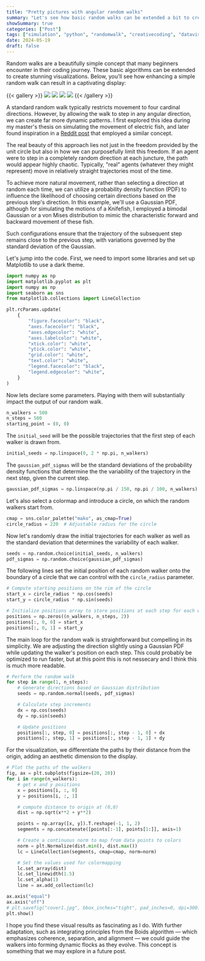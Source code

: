 ```yaml
---
title: "Pretty pictures with angular random walks"
summary: "Let's see how basic random walks can be extended a bit to create interesting visuals."
showSummary: true
categories: ["Post"]
tags: ["simulation", "python", "randomwalk", "creativecoding", "datavis"]
date: 2024-05-19
draft: false
---
```


Random walks are a beautifully simple concept that many beginners encounter in
their coding journey. These basic algorithms can be extended to create stunning
visualizations. Below, you'll see how enhancing a simple random walk can result
in a captivating display:

{{< gallery >}}
<img src="gallery/cover.jpg" class="grid-w50 md:grid-w33 xl:grid-w50" />
<img src="gallery/cover1.jpg" class="grid-w50 md:grid-w33 xl:grid-w50" />
<img src="gallery/cover2.jpg" class="grid-w50 md:grid-w33 xl:grid-w50" />
<img src="gallery/cover3.jpg" class="grid-w50 md:grid-w33 xl:grid-w50" />
{{< /gallery >}}

A standard random walk typically restricts movement to four cardinal
directions. However, by allowing the walk to step in any angular direction, we
can create far more dynamic patterns. I first explored this idea during my
master's thesis on simulating the movement of electric fish, and later found
inspiration in a [Reddit
post](https://www.reddit.com/r/generative/comments/r90myk/going_in_circles_angular_random_walk_python_cairo/)
that employed a similar concept.

The real beauty of this approach lies not just in the freedom provided by the
unit circle but also in how we can purposefully limit this freedom. If an agent
were to step in a completely random direction at each juncture, the path would
appear highly chaotic. Typically, "real" agents (whatever they might represent)
move in relatively straight trajectories most of the time.

To achieve more natural movement, rather than selecting a direction at random
each time, we can utilize a probability density function (PDF) to influence the
likelihood of choosing certain directions based on the previous step's
direction. In this example, we'll use a Gaussian PDF, although for simulating
the motions of a Knifefish, I employed a bimodal Gaussian or a von Mises
distribution to mimic the characteristic forward and backward movement of these
fish.

Such configurations ensure that the trajectory of the subsequent step remains
close to the previous step, with variations governed by the standard deviation
of the Gaussian.

Let's jump into the code. First, we need to import some libraries and set up
Matplotlib to use a dark theme.

```python
import numpy as np
import matplotlib.pyplot as plt
import numpy as np
import seaborn as sns
from matplotlib.collections import LineCollection

plt.rcParams.update(
    {
        "figure.facecolor": "black",
        "axes.facecolor": "black",
        "axes.edgecolor": "white",
        "axes.labelcolor": "white",
        "xtick.color": "white",
        "ytick.color": "white",
        "grid.color": "white",
        "text.color": "white",
        "legend.facecolor": "black",
        "legend.edgecolor": "white",
    }
)
```

Now lets declare some parameters. Playing with them will substantially impact
the output of our random walk.

```python
n_walkers = 500
n_steps = 500
starting_point = (0, 0)
```

The `initial_seed` will be the possible trajectories that the first step
of each walker is drawn from.

```python
initial_seeds = np.linspace(0, 2 * np.pi, n_walkers)
```

The `gaussian_pdf_sigmas` will be the standard deviations of the probability
density functions that determine the the variability of the trajectory in the
next step, given the current step.

```python
gaussian_pdf_sigmas = np.linspace(np.pi / 150, np.pi / 100, n_walkers)
```

Let's also select a colormap and introduce a circle, on which the random walkers
start from.

```python
cmap = sns.color_palette("mako", as_cmap=True)
circle_radius = 220  # Adjustable radius for the circle
```

Now let's randomly draw the initial trajectories for each walker as well as
the standard deviation that determines the variability of each walker.

```python
seeds = np.random.choice(initial_seeds, n_walkers)
pdf_sigmas = np.random.choice(gaussian_pdf_sigmas)
```

The following lines set the initial position of each random walker
onto the boundary of a circle that we can control with the `circle_radius`
parameter.

```python
# Compute starting positions on the rim of the circle
start_x = circle_radius * np.cos(seeds)
start_y = circle_radius * np.sin(seeds)

# Initialize positions array to store positions at each step for each walker
positions = np.zeros((n_walkers, n_steps, 2))
positions[:, 0, 0] = start_x
positions[:, 0, 1] = start_y
```

The main loop for the random walk is straightforward but compelling in its
simplicity. We are adjusting the direction slightly using a Gaussian PDF while
updating the walker's position on each step. This could probably be optimized
to run faster, but at this point this is not nessecary and I think this is much
more readable.

```python
# Perform the random walk
for step in range(1, n_steps):
    # Generate directions based on Gaussian distribution
    seeds = np.random.normal(seeds, pdf_sigmas)

    # Calculate step increments
    dx = np.cos(seeds)
    dy = np.sin(seeds)

    # Update positions
    positions[:, step, 0] = positions[:, step - 1, 0] + dx
    positions[:, step, 1] = positions[:, step - 1, 1] + dy
```

For the visualization, we differentiate the paths by their distance from the
origin, adding an aesthetic dimension to the display.

```python
# Plot the paths of the walkers
fig, ax = plt.subplots(figsize=(20, 20))
for i in range(n_walkers):
    # get x and y positions
    x = positions[i, :, 0]
    y = positions[i, :, 1]

    # compute distance to origin at (0,0)
    dist = np.sqrt(x**2 + y**2)

    points = np.array([x, y]).T.reshape(-1, 1, 2)
    segments = np.concatenate([points[:-1], points[1:]], axis=1)

    # Create a continuous norm to map from data points to colors
    norm = plt.Normalize(dist.min(), dist.max())
    lc = LineCollection(segments, cmap=cmap, norm=norm)

    # Set the values used for colormapping
    lc.set_array(dist)
    lc.set_linewidth(1.5)
    lc.set_alpha(1)
    line = ax.add_collection(lc)

ax.axis("equal")
ax.axis("off")
# plt.savefig("cover1.jpg", bbox_inches="tight", pad_inches=0, dpi=300)
plt.show()
```

I hope you find these visual results as fascinating as I do. With further
adaptation, such as integrating principles from the Boids algorithm — which
emphasizes coherence, separation, and alignment — we could guide the walkers
into forming dynamic flocks as they evolve. This concept is something that we
may explore in a future post.
